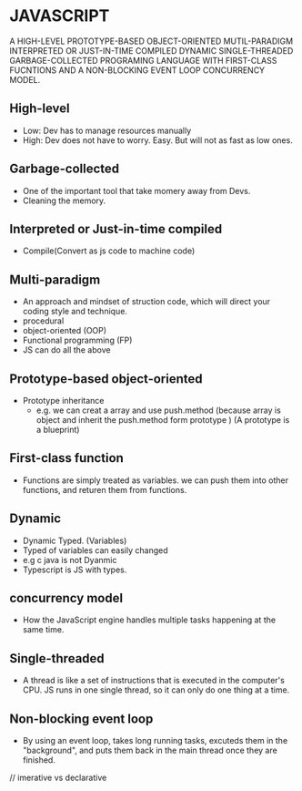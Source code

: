 # JAVASCRIPT

A HIGH-LEVEL PROTOTYPE-BASED OBJECT-ORIENTED MUTIL-PARADIGM INTERPRETED OR JUST-IN-TIME COMPILED DYNAMIC SINGLE-THREADED GARBAGE-COLLECTED PROGRAMING LANGUAGE WITH FIRST-CLASS FUCNTIONS AND A NON-BLOCKING EVENT LOOP CONCURRENCY MODEL.

## High-level

- Low: Dev has to manage resources manually
- High: Dev does not have to worry. Easy. But will not as fast as low ones.

## Garbage-collected

- One of the important tool that take momery away from Devs.
- Cleaning the memory.

## Interpreted or Just-in-time compiled

- Compile(Convert as js code to machine code)

## Multi-paradigm

- An approach and mindset of struction code, which will direct your coding style and technique.
- procedural
- object-oriented (OOP)
- Functional programming (FP)
- JS can do all the above

## Prototype-based object-oriented

- Prototype inheritance
  - e.g. we can creat a array and use push.method (because array is object and inherit the push.method form prototype ) (A prototype is a blueprint)

## First-class function

- Functions are simply treated as variables. we can push them into other functions, and returen them from functions.

## Dynamic

- Dynamic Typed. (Variables)
- Typed of variables can easily changed
- e.g c java is not Dyanmic
- Typescript is JS with types.

## concurrency model

- How the JavaScript engine handles multiple tasks happening at the same time.

## Single-threaded

- A thread is like a set of instructions that is executed in the computer's CPU. JS runs in one single thread, so it can only do one thing at a time.

## Non-blocking event loop

- By using an event loop, takes long running tasks, excuteds them in the "background", and puts them back in the main thread once they are finished.

// imerative vs declarative
